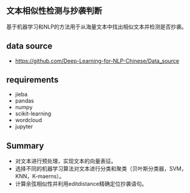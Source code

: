 ## 文本相似性检测与抄袭判断

基于机器学习和NLP的方法用于从海量文本中找出相似文本并检测是否抄袭。

## data source
+ https://github.com/Deep-Learning-for-NLP-Chinese/Data_source

## requirements
+ jieba
+ pandas 
+ numpy 
+ scikit-learning
+ wordcloud
+ jupyter

## Summary

+	对文本进行预处理，实现文本的向量表征。
+	选择不同的机器学习算法对文本进行分类和聚类（贝叶斯分类器，SVM，KNN，K-maerns）。
+	计算余弦相似性并利用editdistance精确定位抄袭语句。




